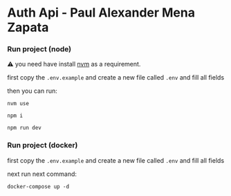 # Auth Api - Paul Alexander Mena Zapata

### Run project (node)

:warning: you need have install [nvm](https://github.com/nvm-sh/nvm) as a requirement.

first copy the `.env.example` and create a new file called `.env` and fill all fields

then you can run:

    nvm use

    npm i

    npm run dev

### Run project (docker)

first copy the `.env.example` and create a new file called `.env` and fill all fields

next run next command:

    docker-compose up -d 
